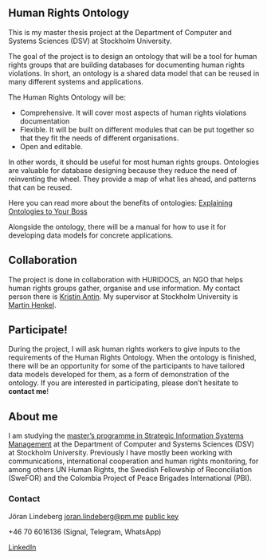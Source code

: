 ## Human Rights Ontology

This is my master thesis project at the Department of Computer and Systems Sciences (DSV) at Stockholm University.

The goal of the project is to design an ontology that will be a tool for human rights groups that are building databases for documenting human rights violations. In short, an ontology is a shared data model that can be reused in many different systems and applications. 

The Human Rights Ontology will be: 

- Comprehensive. It will cover most aspects of human rights violations documentation
- Flexible. It will be built on different modules that can be put together so that they fit the needs of different organisations. 
- Open and editable.

In other words, it should be useful for most human rights groups. Ontologies are valuable for database designing because they reduce the need of reinventing the wheel. They provide a map of what lies ahead, and patterns that can be reused. 

Here you can read more about the benefits of ontologies: [Explaining Ontologies to Your Boss](https://ontology-explained.com/2020/explain-boss/)

Alongside the ontology, there will be a manual for how to use it for developing data models for concrete applications. 

## Collaboration
The project is done in collaboration with HURIDOCS, an NGO that helps human rights groups gather, organise and use information. My contact person there is [Kristin Antin](https://www.su.se/english/profiles/mhenk-1.182179). My supervisor at Stockholm University is [Martin Henkel](https://www.su.se/english/profiles/mhenk-1.182179).

## Participate!
During the project, I will ask human rights workers to give inputs to the requirements of the Human Rights Ontology. When the ontology is finished, there will be an opportunity for some of the participants to have tailored data models developed for them, as a form of demonstration of the ontology. If you are interested in participating, please don’t hesitate to **contact me**!

## About me
I am studying the [master’s programme in Strategic Information Systems Management](https://www.su.se/english/search-courses-and-programmes/sslio-1.413332) at the Department of Computer and Systems Sciences (DSV) at Stockholm University. Previously I have mostly been working with communications, international cooperation and human rights monitoring, for among others UN Human Rights, the Swedish Fellowship of Reconciliation (SweFOR) and the Colombia Project of Peace Brigades International (PBI). 

### Contact
Jöran Lindeberg
joran.lindeberg@pm.me [public key](https://web.tresorit.com/l/u0Irh#VJwFDNBK2IY1Gp-F6yH-mQ)

+46 70 6016136 (Signal, Telegram, WhatsApp)

[LinkedIn](https://se.linkedin.com/in/joran-lindeberg)
